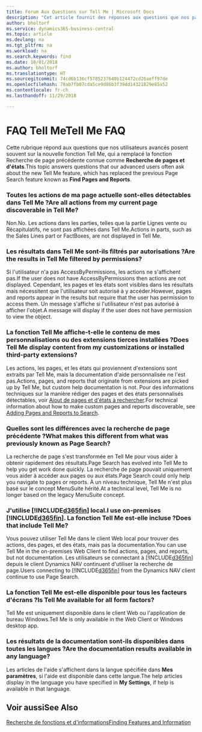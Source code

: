 ```yaml
---
title: Forum Aux Questions sur Tell Me | Microsoft Docs
description: "Cet article fournit des réponses aux questions que nos partenaires et clients posent souvent sur Tell Me."
author: bholtorf
ms.service: dynamics365-business-central
ms.topic: article
ms.devlang: na
ms.tgt_pltfrm: na
ms.workload: na
ms.search.keywords: find
ms.date: 10/01/2018
ms.author: bholtorf
ms.translationtype: HT
ms.sourcegitcommit: 74cd6b136cf5785237640b124472cd26aeff97de
ms.openlocfilehash: 70ab7fb07cda5ce9d86b3f39dd14321829e85a52
ms.contentlocale: fr-ch
ms.lasthandoff: 11/29/2018

---
```

# <a name="tell-me-faq"></a><span data-ttu-id="76287-103">FAQ Tell Me</span><span class="sxs-lookup"><span data-stu-id="76287-103">Tell Me FAQ</span></span>
<span data-ttu-id="76287-104">Cette rubrique répond aux questions que nos utilisateurs avancés posent souvent sur la nouvelle fonction Tell Me, qui a remplacé la fonction Recherche de page précédente connue comme **Recherche de pages et d'états**.</span><span class="sxs-lookup"><span data-stu-id="76287-104">This topic answers questions that our advanced users often ask about the new Tell Me feature, which has replaced the previous Page Search feature known as **Find Pages and Reports**.</span></span>

### <a name="are-all-actions-from-my-current-page-discoverable-in-tell-me"></a><span data-ttu-id="76287-105">Toutes les actions de ma page actuelle sont-elles détectables dans Tell Me ?</span><span class="sxs-lookup"><span data-stu-id="76287-105">Are all actions from my current page discoverable in Tell Me?</span></span>
<span data-ttu-id="76287-106">Non.</span><span class="sxs-lookup"><span data-stu-id="76287-106">No.</span></span> <span data-ttu-id="76287-107">Les actions dans les parties, telles que la partie Lignes vente ou Récapitulatifs, ne sont pas affichées dans Tell Me.</span><span class="sxs-lookup"><span data-stu-id="76287-107">Actions in parts, such as the Sales Lines part or FactBoxes, are not displayed in Tell Me.</span></span>

### <a name="are-the-results-in-tell-me-filtered-by-permissions"></a><span data-ttu-id="76287-108">Les résultats dans Tell Me sont-ils filtrés par autorisations ?</span><span class="sxs-lookup"><span data-stu-id="76287-108">Are the results in Tell Me filtered by permissions?</span></span>
<span data-ttu-id="76287-109">Si l'utilisateur n'a pas AccessByPermissions, les actions ne s'affichent pas.</span><span class="sxs-lookup"><span data-stu-id="76287-109">If the user does not have AccessByPermissions then actions are not displayed.</span></span> <span data-ttu-id="76287-110">Cependant, les pages et les états sont visibles dans les résultats mais nécessitent que l'utilisateur soit autorisé à y accéder.</span><span class="sxs-lookup"><span data-stu-id="76287-110">However, pages and reports appear in the results but require that the user has permission to access them.</span></span> <span data-ttu-id="76287-111">Un message s'affiche si l'utilisateur n'est pas autorisé à afficher l'objet.</span><span class="sxs-lookup"><span data-stu-id="76287-111">A message will display if the user does not have permission to view the object.</span></span>

### <a name="does-tell-me-display-content-from-my-customizations-or-installed-third-party-extensions"></a><span data-ttu-id="76287-112">La fonction Tell Me affiche-t-elle le contenu de mes personnalisations ou des extensions tierces installées ?</span><span class="sxs-lookup"><span data-stu-id="76287-112">Does Tell Me display content from my customizations or installed third-party extensions?</span></span>
<span data-ttu-id="76287-113">Les actions, les pages, et les états qui proviennent d'extensions sont extraits par Tell Me, mais la documentation d'aide personnalisée ne l'est pas.</span><span class="sxs-lookup"><span data-stu-id="76287-113">Actions, pages, and reports that originate from extensions are picked up by Tell Me, but custom help documentation is not.</span></span> <span data-ttu-id="76287-114">Pour des informations techniques sur la manière rédiger des pages et des états personnalisés détectables, voir [Ajout de pages et d'états à rechercher](/dynamics365/business-central/dev-itpro/developer/devenv-al-menusuite-functionality).</span><span class="sxs-lookup"><span data-stu-id="76287-114">For technical information about how to make custom pages and reports discoverable, see [Adding Pages and Reports to Search](/dynamics365/business-central/dev-itpro/developer/devenv-al-menusuite-functionality).</span></span>

### <a name="what-makes-this-different-from-what-was-previously-known-as-page-search"></a><span data-ttu-id="76287-115">Quelles sont les différences avec la recherche de page précédente ?</span><span class="sxs-lookup"><span data-stu-id="76287-115">What makes this different from what was previously known as Page Search?</span></span>
<span data-ttu-id="76287-116">La recherche de page s'est transformée en Tell Me pour vous aider à obtenir rapidement des résultats.</span><span class="sxs-lookup"><span data-stu-id="76287-116">Page Search has evolved into Tell Me to help you get work done quickly.</span></span> <span data-ttu-id="76287-117">La recherche de page pouvait uniquement vous aider à accéder aux pages ou aux états.</span><span class="sxs-lookup"><span data-stu-id="76287-117">Page Search could only help you navigate to pages or reports.</span></span> <span data-ttu-id="76287-118">À un niveau technique, Tell Me n'est plus basé sur le concept MenuSuite hérité.</span><span class="sxs-lookup"><span data-stu-id="76287-118">At a technical level, Tell Me is no longer based on the legacy MenuSuite concept.</span></span>

### <a name="i-use-on-premises-included365finincludesd365finmdmd-does-that-include-tell-me"></a><span data-ttu-id="76287-119">J'utilise [!INCLUDE[d365fin](includes/d365fin_md.md)] local.</span><span class="sxs-lookup"><span data-stu-id="76287-119">I use on-premises [!INCLUDE[d365fin](includes/d365fin_md.md)].</span></span> <span data-ttu-id="76287-120">La fonction Tell Me est-elle incluse ?</span><span class="sxs-lookup"><span data-stu-id="76287-120">Does that include Tell Me?</span></span>
<span data-ttu-id="76287-121">Vous pouvez utiliser Tell Me dans le client Web local pour trouver des actions, des pages, et des états, mais pas la documentation.</span><span class="sxs-lookup"><span data-stu-id="76287-121">You can use Tell Me in the on-premises Web Client to find actions, pages, and reports, but not documentation.</span></span> <span data-ttu-id="76287-122">Les utilisateurs se connectant à [!INCLUDE[d365fin](includes/d365fin_md.md)] depuis le client Dynamics NAV continuent d'utiliser la recherche de page.</span><span class="sxs-lookup"><span data-stu-id="76287-122">Users connecting to [!INCLUDE[d365fin](includes/d365fin_md.md)] from the Dynamics NAV client continue to use Page Search.</span></span>

### <a name="is-tell-me-available-for-all-form-factors"></a><span data-ttu-id="76287-123">La fonction Tell Me est-elle disponible pour tous les facteurs d'écrans ?</span><span class="sxs-lookup"><span data-stu-id="76287-123">Is Tell Me available for all form factors?</span></span>
<span data-ttu-id="76287-124">Tell Me est uniquement disponible dans le client Web ou l'application de bureau Windows.</span><span class="sxs-lookup"><span data-stu-id="76287-124">Tell Me is only available in the Web Client or Windows desktop app.</span></span>

### <a name="are-the-documentation-results-available-in-any-language"></a><span data-ttu-id="76287-125">Les résultats de la documentation sont-ils disponibles dans toutes les langues ?</span><span class="sxs-lookup"><span data-stu-id="76287-125">Are the documentation results available in any language?</span></span>
<span data-ttu-id="76287-126">Les articles de l'aide s'affichent dans la langue spécifiée dans **Mes paramètres**, si l'aide est disponible dans cette langue.</span><span class="sxs-lookup"><span data-stu-id="76287-126">The help articles display in the language you have specified in **My Settings**, if help is available in that language.</span></span>

## <a name="see-also"></a><span data-ttu-id="76287-127">Voir aussi</span><span class="sxs-lookup"><span data-stu-id="76287-127">See Also</span></span>  
[<span data-ttu-id="76287-128">Recherche de fonctions et d'informations</span><span class="sxs-lookup"><span data-stu-id="76287-128">Finding Features and Information</span></span>](ui-search.md)

